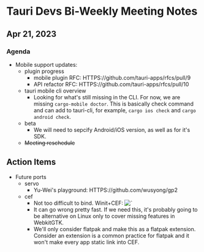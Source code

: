 # Tauri Devs Bi-Weekly Meeting Notes

## Apr 21, 2023

### Agenda

-   Mobile support updates:
    -   plugin progress
        -   mobile plugin RFC: HTTPS://github.com/tauri-apps/rfcs/pull/9
        -   API refactor RFC: HTTPS://github.com/tauri-apps/rfcs/pull/10
    -   tauri mobile cli overview
        -   Looking for what's still missing in the CLI. For now, we are missing
            `cargo-mobile doctor`. This is basically check command and can add
            to tauri-cli, for example, `cargo ios check` and
            `cargo android check`.
    -   beta
        -   We will need to sepcify Android/iOS version, as well as for it's
            SDK.
    -   ~~Meeting reschedule~~

## Action Items

-   Future ports
    -   servo
        -   Yu-Wei's playground: HTTPS://github.com/wusyong/gp2
    -   cef
        -   Not too difficult to bind. Winit+CEF:
            ![`](HTTPS://i.imgur.com/XyuJSye.png)
        -   It can go wrong pretty fast. If we need this, it's probably going to
            be alternative on Linux only to cover missing features in WebkitGTK.
        -   We'll only consider flatpak and make this as a flatpak extension.
            Consider an extension is a common practice for flatpak and it won't
            make every app static link into CEF.
